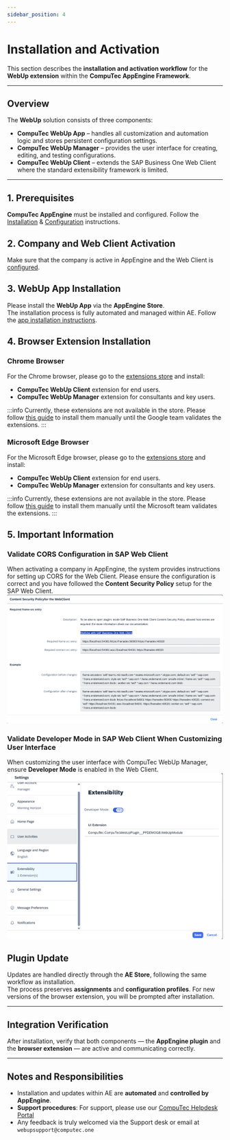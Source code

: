 ```yaml
---
sidebar_position: 4
---
```


# Installation and Activation

This section describes the **installation and activation workflow** for the **WebUp extension** within the **CompuTec AppEngine Framework**.

---

## Overview

The **WebUp** solution consists of three components:  

- **CompuTec WebUp App** – handles all customization and automation logic and stores persistent configuration settings.  
- **CompuTec WebUp Manager** – provides the user interface for creating, editing, and testing configurations.  
- **CompuTec WebUp Client** – extends the SAP Business One Web Client where the standard extensibility framework is limited.  

---

## 1. Prerequisites

**CompuTec AppEngine** must be installed and configured. Follow the [Installation](/docs/appengine/administrators-guide/configuration-and-administration/installation) & [Configuration](/docs/appengine/administrators-guide/configuration-and-administration/configuration) instructions.

## 2. Company and Web Client Activation

Make sure that the company is active in AppEngine and the Web Client is [configured](/docs/appengine/administrators-guide/configuration-and-administration/working-with-sap-business-one-web-client).

## 3. WebUp App Installation

Please install the **WebUp App** via the **AppEngine Store**.  
The installation process is fully automated and managed within AE. Follow the [app installation instructions](/docs/appengine/administrators-guide/configuration-and-administration/plugins/plugin-installation-process).

## 4. Browser Extension Installation

### Chrome Browser

For the Chrome browser, please go to the [extensions store](https://chromewebstore.google.com/) and install:

- **CompuTec WebUp Client** extension for end users.
- **CompuTec WebUp Manager** extension for consultants and key users.

:::info
Currently, these extensions are not available in the store. Please follow [this guide](./other/extension-manual-installation.md) to install them manually until the Google team validates the extensions.
:::

### Microsoft Edge Browser

For the Microsoft Edge browser, please go to the [extensions store](https://microsoftedge.microsoft.com/addons/Microsoft-Edge-Extensions-Home) and install:

- **CompuTec WebUp Client** extension for end users.
- **CompuTec WebUp Manager** extension for consultants and key users.

:::info
Currently, these extensions are not available in the store. Please follow [this guide](./other/extension-manual-installation.md) to install them manually until the Microsoft team validates the extensions.
:::

## 5. Important Information

### Validate CORS Configuration in SAP Web Client

When activating a company in AppEngine, the system provides instructions for setting up CORS for the Web Client. Please ensure the configuration is correct and you have followed the **Content Security Policy** setup for the SAP Web Client.
![Constent securit policy help screen in appengine activation process](./media/cors-setup-ae.png)

### Validate Developer Mode in SAP Web Client When Customizing User Interface

When customizing the user interface with CompuTec WebUp Manager, ensure **Developer Mode** is enabled in the Web Client.
![developer mode in SAP Web Client is enabled](./media/web_client_dev_mode.png)

## Plugin Update

Updates are handled directly through the **AE Store**, following the same workflow as installation.  
The process preserves **assignments** and **configuration profiles**.
For new versions of the browser extension, you will be prompted after installation.

---

## Integration Verification

After installation, verify that both components — the **AppEngine plugin** and the **browser extension** — are active and communicating correctly.

---

## Notes and Responsibilities

- Installation and updates within AE are **automated** and **controlled by AppEngine**.  
- **Support procedures**: For support, please use our [CompuTec Helpdesk Portal](https://support.computec.pl/servicedesk/customer/portals?q=webUp)
- Any feedback is truly welcomed via the Support desk or email at `webupsupport@computec.one`
